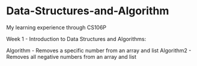 # Data-Structures-and-Algorithm
My learning experience through CS106P

Week 1 - Introduction	to	Data	Structures	and	Algorithms:

Algorithm - Removes a specific number from an array and list
Algorithm2 - Removes all negative numbers from an array and list
